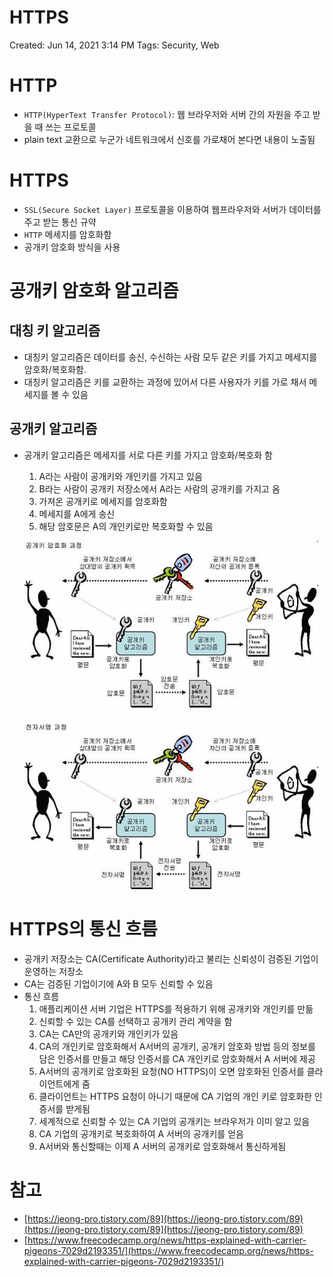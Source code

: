 # HTTPS

Created: Jun 14, 2021 3:14 PM
Tags: Security, Web

# HTTP

- `HTTP(HyperText Transfer Protocol)`: 웹 브라우저와 서버 간의 자원을 주고 받을 때 쓰는 프로토콜
- plain text 교환으로 누군가 네트워크에서 신호를 가로채어 본다면 내용이 노출됨

# HTTPS

- `SSL(Secure Socket Layer)` 프로토콜을 이용하여 웹프라우저와 서버가 데이터를 주고 받는 통신 규약
- `HTTP` 메세지를 암호화함
- 공개키 암호화 방식을 사용

# 공개키 암호화 알고리즘

## 대칭 키 알고리즘

- 대칭키 알고리즘은 데이터를 송신, 수신하는 사람 모두 같은 키를 가지고 메세지를 암호화/복호화함.
- 대칭키 알고리즘은 키를 교환하는 과정에 있어서 다른 사용자가 키를 가로 채서 메세지를 볼 수 있음

## 공개키 알고리즘

- 공개키 알고리즘은 메세지를 서로 다른 키를 가지고 암호화/복호화 함
    1. A라는 사람이 공개키와 개인키를 가지고 있음
    2. B라는 사람이 공개키 저장소에서 A라는 사람의 공개키를 가지고 옴
    3. 가져온 공개키로 메세지를 암호화함
    4. 메세지를 A에게 송신
    5. 해당 암호문은 A의 개인키로만 복호화할 수 있음

    ![HTTPS/Untitled.png](HTTPS/Untitled.png)

# HTTPS의 통신 흐름

- 공개키 저장소는 CA(Certificate Authority)라고 불리는 신뢰성이 검증된 기업이 운영하는 저장소
- CA는 검증된 기업이기에 A와 B 모두 신뢰할 수 있음
- 통신 흐름
    1. 애플리케이션 서버 기업은 HTTPS를 적용하기 위해 공개키와 개인키를 만듦
    2. 신뢰할 수 있는 CA를 선택하고 공개키 관리 계약을 함
    3. CA는 CA만의 공개키와 개인키가 있음
    4. CA의 개인키로 암호화해서 A서버의 공개키, 공개키 암호화 방법 등의 정보를 담은 인증서를 만들고 해당 인증서를 CA 개인키로 암호화해서 A 서버에 제공
    5. A서버의 공개키로 암호화된 요청(NO HTTPS)이 오면 암호화된 인증서를 클라이언트에게 줌
    6. 클라이언트는 HTTPS 요청이 아니기 때문에 CA 기업의 개인 키로 암호화한 인증서를 받게됨
    7. 세계적으로 신뢰할 수 있는 CA 기업의 공개키는 브라우저가 이미 알고 있음
    8. CA 기업의 공개키로 복호화하여 A 서버의 공개키를 얻음
    9. A서버와 통신할때는 이제 A 서버의 공개키로 암호화해서 통신하게됨

# 참고

- [https://jeong-pro.tistory.com/89](https://jeong-pro.tistory.com/89)(https://jeong-pro.tistory.com/89](https://jeong-pro.tistory.com/89)
- [https://www.freecodecamp.org/news/https-explained-with-carrier-pigeons-7029d2193351/](https://www.freecodecamp.org/news/https-explained-with-carrier-pigeons-7029d2193351/)